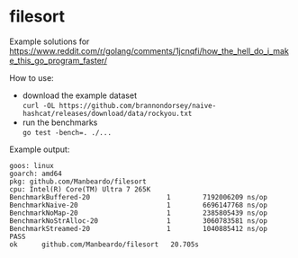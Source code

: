 # filesort

Example solutions for https://www.reddit.com/r/golang/comments/1jcnqfi/how_the_hell_do_i_make_this_go_program_faster/

How to use:

- download the example dataset  
  ```curl -OL https://github.com/brannondorsey/naive-hashcat/releases/download/data/rockyou.txt```
- run the benchmarks  
  ```go test -bench=. ./...```

Example output:

```
goos: linux
goarch: amd64
pkg: github.com/Manbeardo/filesort
cpu: Intel(R) Core(TM) Ultra 7 265K
BenchmarkBuffered-20                   1        7192006209 ns/op
BenchmarkNaive-20                      1        6696147768 ns/op
BenchmarkNoMap-20                      1        2385805439 ns/op
BenchmarkNoStrAlloc-20                 1        3060783581 ns/op
BenchmarkStreamed-20                   1        1040885412 ns/op
PASS
ok      github.com/Manbeardo/filesort   20.705s
```
